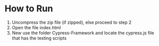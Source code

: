 # How to Run

1. Uncompress the zip file (if zipped), else proceed to step 2
2. Open the file index.html
3. New use the folder Cypress-Framework and locate the cypress.js file that has the testing scripts
